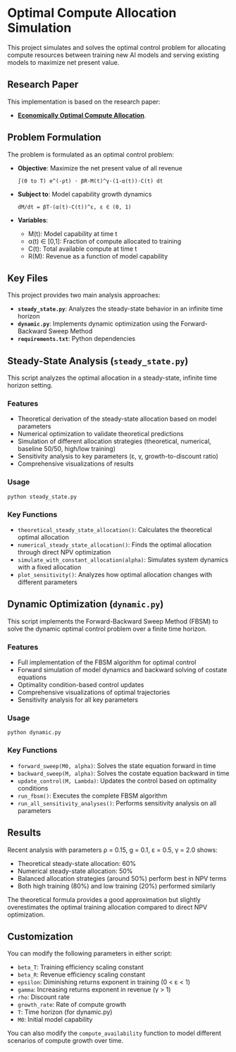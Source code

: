 # Optimal Compute Allocation Simulation

This project simulates and solves the optimal control problem for allocating compute resources between training new AI models and serving existing models to maximize net present value.

## Research Paper

This implementation is based on the research paper:

- **[Economically Optimal Compute Allocation](Economically_Optimal_Compute_Allocation.pdf)**.

## Problem Formulation

The problem is formulated as an optimal control problem:

- **Objective**: Maximize the net present value of all revenue
  ```
  ∫(0 to T) e^(-ρt) · βR·M(t)^γ·(1-α(t))·C(t) dt
  ```

- **Subject to**: Model capability growth dynamics
  ```
  dM/dt = βT·(α(t)·C(t))^ε, ε ∈ (0, 1)
  ```

- **Variables**:
  - M(t): Model capability at time t
  - α(t) ∈ [0,1]: Fraction of compute allocated to training
  - C(t): Total available compute at time t
  - R(M): Revenue as a function of model capability

## Key Files

This project provides two main analysis approaches:

- **`steady_state.py`**: Analyzes the steady-state behavior in an infinite time horizon
- **`dynamic.py`**: Implements dynamic optimization using the Forward-Backward Sweep Method
- **`requirements.txt`**: Python dependencies

## Steady-State Analysis (`steady_state.py`)

This script analyzes the optimal allocation in a steady-state, infinite time horizon setting.

### Features

- Theoretical derivation of the steady-state allocation based on model parameters
- Numerical optimization to validate theoretical predictions
- Simulation of different allocation strategies (theoretical, numerical, baseline 50/50, high/low training)
- Sensitivity analysis to key parameters (ε, γ, growth-to-discount ratio)
- Comprehensive visualizations of results

### Usage

```
python steady_state.py
```

### Key Functions

- `theoretical_steady_state_allocation()`: Calculates the theoretical optimal allocation
- `numerical_steady_state_allocation()`: Finds the optimal allocation through direct NPV optimization
- `simulate_with_constant_allocation(alpha)`: Simulates system dynamics with a fixed allocation
- `plot_sensitivity()`: Analyzes how optimal allocation changes with different parameters

## Dynamic Optimization (`dynamic.py`)

This script implements the Forward-Backward Sweep Method (FBSM) to solve the dynamic optimal control problem over a finite time horizon.

### Features

- Full implementation of the FBSM algorithm for optimal control
- Forward simulation of model dynamics and backward solving of costate equations
- Optimality condition-based control updates
- Comprehensive visualizations of optimal trajectories
- Sensitivity analysis for all key parameters

### Usage

```
python dynamic.py
```

### Key Functions

- `forward_sweep(M0, alpha)`: Solves the state equation forward in time
- `backward_sweep(M, alpha)`: Solves the costate equation backward in time
- `update_control(M, Lambda)`: Updates the control based on optimality conditions
- `run_fbsm()`: Executes the complete FBSM algorithm
- `run_all_sensitivity_analyses()`: Performs sensitivity analysis on all parameters

## Results

Recent analysis with parameters ρ = 0.15, g = 0.1, ε = 0.5, γ = 2.0 shows:

- Theoretical steady-state allocation: 60%
- Numerical steady-state allocation: 50%
- Balanced allocation strategies (around 50%) perform best in NPV terms
- Both high training (80%) and low training (20%) performed similarly

The theoretical formula provides a good approximation but slightly overestimates the optimal training allocation compared to direct NPV optimization.

## Customization

You can modify the following parameters in either script:

- `beta_T`: Training efficiency scaling constant
- `beta_R`: Revenue efficiency scaling constant
- `epsilon`: Diminishing returns exponent in training (0 < ε < 1)
- `gamma`: Increasing returns exponent in revenue (γ > 1)
- `rho`: Discount rate
- `growth_rate`: Rate of compute growth
- `T`: Time horizon (for dynamic.py)
- `M0`: Initial model capability

You can also modify the `compute_availability` function to model different scenarios of compute growth over time.
